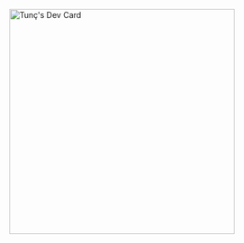 <a href="https://app.daily.dev/tuuro"><img src="https://api.daily.dev/devcards/6ff125d0de5e411eb06ddc7f20fe2c14.png?r=dvz" width="400" alt="Tunç's Dev Card"/></a>
